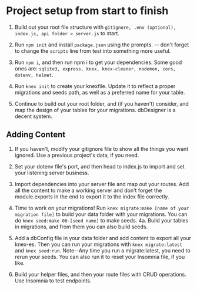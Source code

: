 # Project setup from start to finish

1. Build out your root file structure with `gitignore, .env (optional), index.js, api folder > server.js` to start.

2. Run `npm init` and install `package.json` using the prompts. -- don't forget to change the `scripts` line from test into something more useful.

3. Run `npm i`, and then run npm i to get your dependencies. Some good ones are: `sqlite3, express, knex, knex-cleaner, nodemon, cors, dotenv, helmet`.

4. Run `knex init` to create your knexfile. Update it to reflect a proper migrations and seeds path, as well as a preferred name for your table.

5. Continue to build out your root folder, and (if you haven't) consider, and map the design of your tables for your migrations. dbDesigner is a decent system.

## Adding Content

1. If you haven't, modify your gitignore file to show all the things you want ignored. Use a previous project's data, if you need.

2. Set your dotenv file's port, and then head to index.js to import and set your listening server business.

3. Import dependencies into your server file and map out your routes. Add all the content to make a working server and don't forget the module.exports in the end to export it to the index file correctly.

4. Time to work on your migrations! Run `knex migrate:make [name of your migration file]` to build your data folder with your migrations. You can do `knex seed:make 00-[seed name]` to make seeds.
    4a. Build your tables in migrations, and from them you can also build seeds.

5. Add a dbConfig file in your data folder and add content to export all your knex-es. Then you can run your migrations with `knex migrate:latest` and `knex seed:run`. Note--Any time you run a migrate:latest, you need to rerun your seeds. You can also run it to reset your Insomnia file, if you like.

6. Build your helper files, and then your route files with CRUD operations. Use Insomnia to test endpoints.





